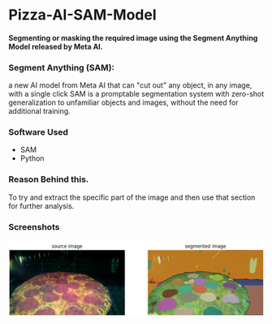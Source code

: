 # Pizza-AI-SAM-Model

#### Segmenting or masking the required image using the Segment Anything Model released by Meta AI. 

### Segment Anything (SAM):
a new AI model from Meta AI that can "cut out" any object, in any image, with a single click
SAM is a promptable segmentation system with zero-shot generalization to unfamiliar objects and images, without the need for additional training.

### Software Used
  - SAM
  - Python

### Reason Behind this.
To try and extract the specific part of the image and then use that section for further analysis. 

 ### Screenshots
<img src="Image/image.png"></td>

